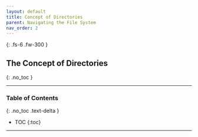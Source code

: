 ```yaml
---
layout: default
title: Concept of Directories
parent: Navigating the File System
nav_order: 2
---
```


{: .fs-6 .fw-300 }

## The Concept of Directories
{: .no_toc }

---

### Table of Contents
{: .no_toc .text-delta }
* TOC
{:toc}

---

